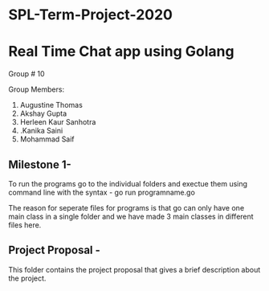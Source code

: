 # SPL-Term-Project-2020
# Real Time Chat app using Golang 

Group # 10

Group Members: 

1. Augustine Thomas <br>
2. Akshay Gupta <br>
3. Herleen Kaur Sanhotra <br>
4. .Kanika Saini <br>
5. Mohammad Saif <br>

## Milestone 1-

To run the programs go to the individual folders and exectue them using command line with the syntax -
go run programname.go

The reason for seperate files for programs is that go can only have one main class in a single folder and we have made 3 main classes in different files here.

## Project Proposal - 

This folder contains the project proposal that gives a brief description about the project.
